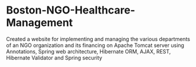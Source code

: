# Boston-NGO-Healthcare-Management
Created a website for implementing and managing the various departments of an NGO organization and its financing on Apache Tomcat server using Annotations, Spring web architecture, Hibernate ORM, AJAX, REST, Hibernate Validator and Spring security
